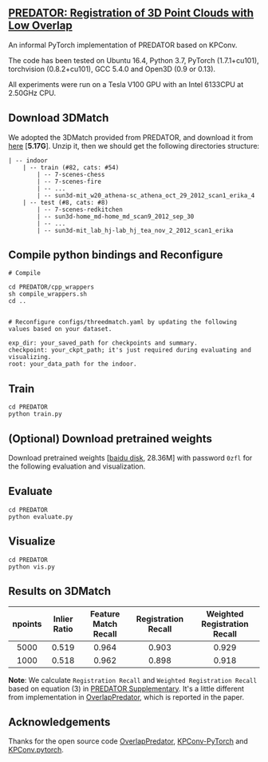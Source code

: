 ## [PREDATOR: Registration of 3D Point Clouds with Low Overlap](https://arxiv.org/abs/2011.13005)

An informal PyTorch implementation of PREDATOR based on KPConv. 

The code has been tested on Ubuntu 16.4, Python 3.7, PyTorch (1.7.1+cu101),
torchvision (0.8.2+cu101), GCC 5.4.0 and Open3D (0.9 or 0.13).

All experiments were run on a Tesla V100 GPU with an Intel 6133CPU at 2.50GHz CPU.

## Download 3DMatch

We adopted the 3DMatch provided from PREDATOR, and download it from [here](https://share.phys.ethz.ch/~gsg/pairwise_reg/3dmatch.zip) [**5.17G**].
Unzip it, then we should get the following directories structure:

``` 
| -- indoor
    | -- train (#82, cats: #54)
        | -- 7-scenes-chess
        | -- 7-scenes-fire
        | -- ...
        | -- sun3d-mit_w20_athena-sc_athena_oct_29_2012_scan1_erika_4
    | -- test (#8, cats: #8)
        | -- 7-scenes-redkitchen
        | -- sun3d-home_md-home_md_scan9_2012_sep_30
        | -- ...
        | -- sun3d-mit_lab_hj-lab_hj_tea_nov_2_2012_scan1_erika
```

## Compile python bindings and Reconfigure

```
# Compile

cd PREDATOR/cpp_wrappers
sh compile_wrappers.sh
cd ..


# Reconfigure configs/threedmatch.yaml by updating the following values based on your dataset.

exp_dir: your_saved_path for checkpoints and summary.
checkpoint: your_ckpt_path; it's just required during evaluating and visualizing.
root: your_data_path for the indoor.
```

## Train

```
cd PREDATOR
python train.py
```

## (Optional) Download pretrained weights

Download pretrained weights [[baidu disk](https://pan.baidu.com/s/199PFbEEeCLAwa7QCN93iIQ), 28.36M] with password `0zfl` for the following evaluation and visualization.
 
## Evaluate

```
cd PREDATOR
python evaluate.py
```

## Visualize

```
cd PREDATOR
python vis.py
```

## Results on 3DMatch

| npoints | Inlier Ratio | Feature Match Recall | Registration Recall | Weighted Registration Recall |
| :---: | :---: | :---: | :---: | :---: |
| 5000 | 0.519 | 0.964 | 0.903 | 0.929 |
| 1000 | 0.518 | 0.962 | 0.898 | 0.918 |

**Note**: We calculate `Registration Recall` and `Weighted Registration Recall` based on equation (3) in [PREDATOR Supplementary](https://openaccess.thecvf.com/content/CVPR2021/supplemental/Huang_Predator_Registration_of_CVPR_2021_supplemental.pdf). It's a little different from implementation in [OverlapPredator](https://github.com/overlappredator/OverlapPredator), which is reported in the paper.

## Acknowledgements

Thanks for the open source code [OverlapPredator](https://github.com/overlappredator/OverlapPredator), [KPConv-PyTorch](https://github.com/HuguesTHOMAS/KPConv-PyTorch) and [KPConv.pytorch](https://github.com/XuyangBai/KPConv.pytorch).